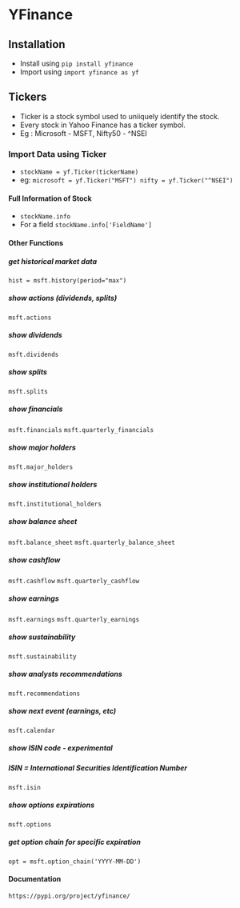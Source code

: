 # YFinance

## Installation

- Install using `pip install yfinance`
- Import using `import yfinance as yf`

## Tickers

- Ticker is a stock symbol used to uniiquely identify the stock.
- Every stock in Yahoo Finance has a ticker symbol.
- Eg : Microsoft - MSFT, Nifty50 - ^NSEI

### Import Data using Ticker

- `stockName = yf.Ticker(tickerName)`
- eg: `microsoft = yf.Ticker("MSFT") nifty = yf.Ticker("^NSEI")`

#### Full Information of Stock

- `stockName.info`
- For a field `stockName.info['FieldName']`

#### Other Functions

##### get historical market data

`hist = msft.history(period="max")`

##### show actions (dividends, splits)

`msft.actions`

##### show dividends

`msft.dividends`

##### show splits

`msft.splits`

##### show financials

`msft.financials`
`msft.quarterly_financials`

##### show major holders

`msft.major_holders`

##### show institutional holders

`msft.institutional_holders`

##### show balance sheet

`msft.balance_sheet`
`msft.quarterly_balance_sheet`

##### show cashflow

`msft.cashflow`
`msft.quarterly_cashflow`

##### show earnings

`msft.earnings`
`msft.quarterly_earnings`

##### show sustainability

`msft.sustainability`

##### show analysts recommendations

`msft.recommendations`

##### show next event (earnings, etc)

`msft.calendar`

##### show ISIN code - _experimental_

##### ISIN = International Securities Identification Number

`msft.isin`

##### show options expirations

`msft.options`

##### get option chain for specific expiration

`opt = msft.option_chain('YYYY-MM-DD')`

#### Documentation

`https://pypi.org/project/yfinance/`
